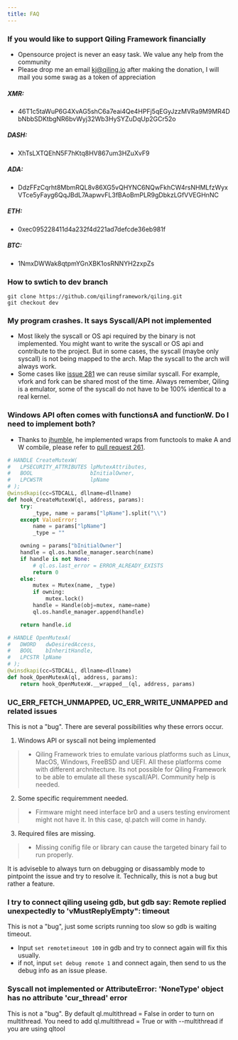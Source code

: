 ```yaml
---
title: FAQ
---
```

### If you would like to support Qiling Framework financially 
- Opensource project is never an easy task. We value any help from the community
- Please drop me an email kj@qiling.io after making the donation, I will mail you some swag as a token of appreciation

##### XMR: 
- 46T1c5taWuP6G4XvAG5shC6a7eai4Qe4HPFj5qEGyJzzMVRa9M9MR4DbNbbSDKtbgNR6bvWyj32Wb3HySYZuDqUp2GCr52o
##### DASH: 
- XhTsLXTQEhN5F7hKtq8HV867um3HZuXvF9
##### ADA: 
- DdzFFzCqrht8MbmRQL8v86XG5vQHYNC6NQwFkhCW4rsNHMLfzWyxVTce5yFayg6QqJBdL7AapwvFL3fBAoBmPLR9gDbkzLGfVVEGHnNC
##### ETH: 
- 0xec095228411d4a232f4d221ad7defcde36eb981f
##### BTC: 
- 1NmxDWWak8qtpmYGnXBK1osRNNYH2zxpZs




### How to swtich to dev branch
```
git clone https://github.com/qilingframework/qiling.git
git checkout dev
```

### My program crashes. It says Syscall/API not implemented
- Most likely the syscall or OS api required by the binary is not implemented. You might want to write the syscall or OS api and contribute to the project. But in some cases, the syscall (maybe only syscall) is not being mapped to the arch. Map the syscall to the arch will always work.
- Some cases like [issue 281](https://github.com/qilingframework/qiling/issues/281) we can reuse similar syscall. For example, vfork and fork can be shared most of the time. Always remember, Qiling is a emulator, some of the syscall do not have to be 100% identical to a real kernel.

### Windows API often comes with functionsA and functionW. Do I need to implement both?
- Thanks to [jhumble](https://github.com/jhumble), he implemented wraps from functools to make A and W combile, please refer to [pull request 261](https://github.com/qilingframework/qiling/pull/261).

```python
# HANDLE CreateMutexW(
#   LPSECURITY_ATTRIBUTES lpMutexAttributes,
#   BOOL                  bInitialOwner,
#   LPCWSTR               lpName
# );
@winsdkapi(cc=STDCALL, dllname=dllname)
def hook_CreateMutexW(ql, address, params):
    try:
        _type, name = params["lpName"].split("\\")
    except ValueError:
        name = params["lpName"]
        _type = ""

    owning = params["bInitialOwner"]
    handle = ql.os.handle_manager.search(name)
    if handle is not None:
        # ql.os.last_error = ERROR_ALREADY_EXISTS
        return 0
    else:
        mutex = Mutex(name, _type)
        if owning:
            mutex.lock()
        handle = Handle(obj=mutex, name=name)
        ql.os.handle_manager.append(handle)

    return handle.id

# HANDLE OpenMutexA(
#   DWORD   dwDesiredAccess,
#   BOOL    bInheritHandle,
#   LPCSTR lpName
# );
@winsdkapi(cc=STDCALL, dllname=dllname)
def hook_OpenMutexA(ql, address, params):
    return hook_OpenMutexW.__wrapped__(ql, address, params)
```

### UC_ERR_FETCH_UNMAPPED, UC_ERR_WRITE_UNMAPPED and related issues
This is not a "bug". There are several possibilities why these errors occur.

1. Windows API or syscall not being implemented
> - Qiling Framework tries to emulate various platforms such as Linux, MacOS, Windows, FreeBSD and UEFI. All these platforms come with different archnitecture. Its not possible for Qiling Framework to be able to emulate all these syscall/API. Community help is needed.

2. Some specific requiremment needed.
> - Firmware might need interface br0 and a users testing enviroment might not have it. In this case, ql.patch will come in handy.

3. Required files are missing.
> - Missing conifig file or library can cause the targeted binary fail to run properly.

It is adviseble to always turn on debugging or disassambly mode to pintpoint the issue and try to resolve it. Technically, this is not a bug but rather a feature.

### I try to connect qiling useing gdb, but gdb say: Remote replied unexpectedly to 'vMustReplyEmpty": timeout
This is not a "bug", just some scripts running too slow so gdb is waiting timeout. 
- Input `set remotetimeout 100` in gdb and try to connect again will fix this usually. 
- if not, input `set debug remote 1` and connect again, then send to us the debug info as an issue please.

### Syscall not implemented or AttributeError: 'NoneType' object has no attribute 'cur_thread' error
This is not a "bug". By default ql.multithread = False in order to turn on multithread. You need to add ql.multithread = True or with --multithread if you are using qltool

